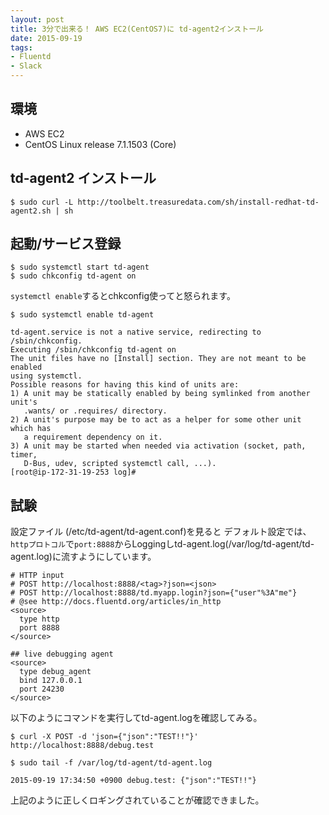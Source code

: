 ```yaml
---
layout: post
title: 3分で出来る！ AWS EC2(CentOS7)に td-agent2インストール
date: 2015-09-19
tags:
- Fluentd
- Slack
---
```


## 環境
- AWS EC2
- CentOS Linux release 7.1.1503 (Core)

## td-agent2 インストール

```
$ sudo curl -L http://toolbelt.treasuredata.com/sh/install-redhat-td-agent2.sh | sh
```

## 起動/サービス登録

```
$ sudo systemctl start td-agent
$ sudo chkconfig td-agent on
```

`systemctl enable`するとchkconfig使ってと怒られます。

```
$ sudo systemctl enable td-agent

td-agent.service is not a native service, redirecting to /sbin/chkconfig.
Executing /sbin/chkconfig td-agent on
The unit files have no [Install] section. They are not meant to be enabled
using systemctl.
Possible reasons for having this kind of units are:
1) A unit may be statically enabled by being symlinked from another unit's
   .wants/ or .requires/ directory.
2) A unit's purpose may be to act as a helper for some other unit which has
   a requirement dependency on it.
3) A unit may be started when needed via activation (socket, path, timer,
   D-Bus, udev, scripted systemctl call, ...).
[root@ip-172-31-19-253 log]#

```

## 試験

設定ファイル (/etc/td-agent/td-agent.conf)を見ると
デフォルト設定では、
`httpプロトコル`で`port:8888`からLoggingしtd-agent.log(/var/log/td-agent/td-agent.log)に流すようにしています。

```
# HTTP input
# POST http://localhost:8888/<tag>?json=<json>
# POST http://localhost:8888/td.myapp.login?json={"user"%3A"me"}
# @see http://docs.fluentd.org/articles/in_http
<source>
  type http
  port 8888
</source>

## live debugging agent
<source>
  type debug_agent
  bind 127.0.0.1
  port 24230
</source>
```

以下のようにコマンドを実行してtd-agent.logを確認してみる。

```
$ curl -X POST -d 'json={"json":"TEST!!"}' http://localhost:8888/debug.test

$ sudo tail -f /var/log/td-agent/td-agent.log

2015-09-19 17:34:50 +0900 debug.test: {"json":"TEST!!"}
```

上記のように正しくロギングされていることが確認できました。
